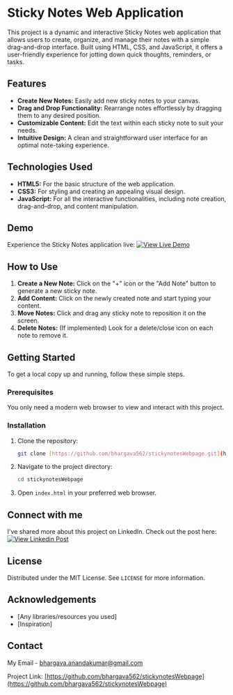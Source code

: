 # Sticky Notes Web Application

This project is a dynamic and interactive Sticky Notes web application that allows users to create, organize, and manage their notes with a simple drag-and-drop interface. Built using HTML, CSS, and JavaScript, it offers a user-friendly experience for jotting down quick thoughts, reminders, or tasks.

## Features

* **Create New Notes:** Easily add new sticky notes to your canvas.
* **Drag and Drop Functionality:** Rearrange notes effortlessly by dragging them to any desired position.
* **Customizable Content:** Edit the text within each sticky note to suit your needs.
* **Intuitive Design:** A clean and straightforward user interface for an optimal note-taking experience.

## Technologies Used

* **HTML5:** For the basic structure of the web application.
* **CSS3:** For styling and creating an appealing visual design.
* **JavaScript:** For all the interactive functionalities, including note creation, drag-and-drop, and content manipulation.

## Demo

Experience the Sticky Notes application live: [![View Live Demo](https://img.shields.io/badge/View%20Live%20Demo-blue?style=for-the-badge&logo=github)](https://bhargava562.github.io/stickynotesWebpage/)

## How to Use

1.  **Create a New Note:** Click on the "+" icon or the "Add Note" button to generate a new sticky note.
2.  **Add Content:** Click on the newly created note and start typing your content.
3.  **Move Notes:** Click and drag any sticky note to reposition it on the screen.
4.  **Delete Notes:** (If implemented) Look for a delete/close icon on each note to remove it.

## Getting Started

To get a local copy up and running, follow these simple steps.

### Prerequisites

You only need a modern web browser to view and interact with this project.

### Installation

1.  Clone the repository:
    ```bash
    git clone [https://github.com/bhargava562/stickynotesWebpage.git](https://github.com/bhargava562/stickynotesWebpage.git)
    ```
2.  Navigate to the project directory:
    ```bash
    cd stickynotesWebpage
    ```
3.  Open `index.html` in your preferred web browser.

## Connect with me

I've shared more about this project on LinkedIn. Check out the post here: [![View Linkedin Post](https://img.shields.io/badge/View%20LinkedIn%20Post-0A66C2?style=for-the-badge&logo=linkedin&logoColor=white)](https://www.linkedin.com/posts/bhargava-a-a1426b325_webdevelopment-javascript-css-activity-7284566949974441984-IONc?utm_source=share&utm_medium=member_desktop&rcm=ACoAAFIWHfABJ7ArzK3RWbxBhkIYftjhgN9Sfa0)

## License

Distributed under the MIT License. See `LICENSE` for more information.

## Acknowledgements

* [Any libraries/resources you used]
* [Inspiration]

## Contact

My Email - bhargava.anandakumar@gmail.com

Project Link: [https://github.com/bhargava562/stickynotesWebpage](https://github.com/bhargava562/stickynotesWebpage)
